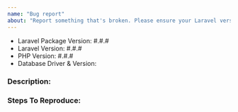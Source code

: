 ```yaml
---
name: "Bug report"
about: "Report something that's broken. Please ensure your Laravel version is still supported: https://laravel.com/docs/releases#support-policy"
---
```


<!-- DO NOT THROW THIS AWAY -->
<!-- Fill out the FULL versions with patch versions -->

- Laravel Package Version: #.#.#
- Laravel Version: #.#.#
- PHP Version: #.#.#
- Database Driver & Version:

### Description:


### Steps To Reproduce:

